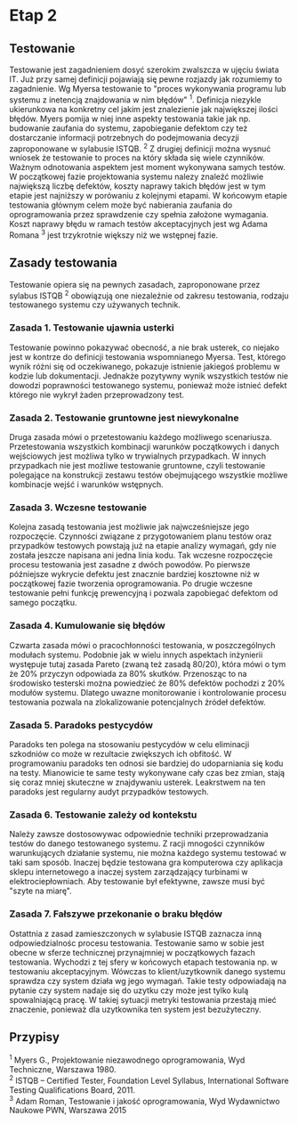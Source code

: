 # Etap 2

## Testowanie

Testowanie jest zagadnieniem dosyć szerokim zwalszcza w ujęciu świata IT. Już przy samej definicji pojawiają się pewne rozjazdy jak rozumiemy to zagadnienie. Wg Myersa testowanie to "proces wykonywania programu lub systemu z inetencją znajdowania w nim błędów" <sup>1</sup>. 
Definicja niezykle ukierunkowa na konkretny cel jakim jest znalezienie jak największej ilości błędów. Myers pomija w niej inne aspekty testowania takie jak np. budowanie zaufania do systemu, zapobieganie defektom czy też dostarczanie informacji potrzebnych do podejmowania decyzji zaproponowane w sylabusie ISTQB. <sup>2</sup> 
Z drugiej definicji można wysnuć wniosek że testowanie to proces na który składa się wiele czynników. 
Ważnym odnotowania aspektem jest moment wykonywana samych testów. 
W początkowej fazie projektowania systemu nalezy znaleźć możliwie największą liczbę defektów, koszty naprawy takich błędów jest w tym etapie jest najniższy w porówaniu z kolejnymi etapami. 
W końcowym etapie testowania głównym celem może być nabierania zaufania do oprogramowania przez sprawdzenie czy spełnia założone wymagania. 
Koszt naprawy błędu w ramach testów akceptacyjnych jest wg Adama Romana <sup>3</sup> jest trzykrotnie większy niż we wstępnej fazie.

## Zasady testowania

Testowanie opiera się na pewnych zasadach, zaproponowane przez sylabus ISTQB <sup>2</sup> obowiązują one niezaleźnie od zakresu testowania, rodzaju testowanego systemu czy używanych technik.

### Zasada 1. Testowanie ujawnia usterki

Testowanie powinno pokazywać obecność, a nie brak usterek, co niejako jest w kontrze do definicji testowania wspomnianego Myersa. 
Test, którego wynik różni się od oczekiwanego, pokazuje istnienie jakiegoś problemu w kodzie lub dokumentacji. 
Jednakże pozytywny wynik wszystkich testów nie dowodzi poprawności testowanego systemu, ponieważ może istnieć defekt którego nie wykrył żaden przeprowadzony test. 

### Zasada 2. Testowanie gruntowne jest niewykonalne

Druga zasada mówi o przetestowaniu każdego możliwego scenariusza. 
Przetestowania wszystkich kombinacji warunków początkowych i danych wejściowych jest możliwa tylko w trywialnych przypadkach. 
W innych przypadkach nie jest możliwe testowanie gruntowne, czyli testowanie polegające na konstrukcji zestawu testów obejmującego wszystkie możliwe kombinacje wejść i warunków wstępnych. 

### Zasada 3. Wczesne testowanie

Kolejna zasadą testowania jest możliwie jak najwcześniejsze jego rozpoczęcie. 
Czynności związane z przygotowaniem planu testów oraz przypadków testowych powstają już na etapie analizy wymagań, gdy nie została jeszcze napisana ani jedna linia kodu. 
Tak wczesne rozpoczęcie procesu testowania jest zasadne z dwóch powodów. 
Po pierwsze późniejsze wykrycie defektu jest znacznie bardziej kosztowne niż w początkowej fazie tworzenia oprogramowania. 
Po drugie wczesne testowanie pełni funkcję prewencyjną i pozwala zapobiegać defektom od samego początku.

### Zasada 4. Kumulowanie się błędów

Czwarta zasada mówi o pracochłonności testowania, w poszczególnych modułach systemu. 
Podobnie jak w wielu innych aspektach inżynierii występuje tutaj zasada Pareto (zwaną też zasadą 80/20), która mówi o tym że 20% przyczyn odpowiada za 80% skutków. 
Przenosząc to na środowisko testerski można powiedzieć że 80% defektów pochodzi z 20% modułów systemu. 
Dlatego uwazne monitorowanie i kontrolowanie procesu testowania pozwala na zlokalizowanie potencjalnych źródeł defektów.

### Zasada 5. Paradoks pestycydów

Paradoks ten polega na stosowaniu pestycydów w celu eliminacji szkodniów co może w rezultacie zwiększych ich obfitość. 
W programowaniu paradoks ten odnosi sie bardziej do udoparniania się kodu na testy. 
Mianowicie te same testy wykonywane cały czas bez zmian, stają się coraz mniej skuteczne w znajdywaniu usterek. 
Leakrstwem na ten paradoks jest regularny audyt przypadków testowych.

### Zasada 6. Testowanie zależy od kontekstu

Należy zawsze dostosowywac odpowiednie techniki przeprowadzania testów do danego testowanego systemu. 
Z racji mnogości czynników warunkujących działanie systemu, nie można każdego systemu testować w taki sam sposób. 
Inaczej będzie testowana gra komputerowa czy aplikacja sklepu internetowego a inaczej system zarządzający turbinami w elektrociepłowniach. 
Aby testowanie był efektywne, zawsze musi być "szyte na miarę".

### Zasada 7. Fałszywe przekonanie o braku błędów

Ostattnia z zasad zamieszczonych w sylabusie ISTQB zaznacza inną odpowiedzialnośc procesu testowania. 
Testowanie samo w sobie jest obecne w sferze technicznej przynajmniej w początkowych fazach testowania. 
Wychodzi z tej sfery w końcowych etapach testowania np. w testowaniu akceptacyjnym. 
Wówczas to klient/uzytkownik danego systemu sprawdza czy system działa wg jego wymagań. 
Takie testy odpowiadają na pytanie czy system nadaje się do uzytku czy może jest tylko kulą spowalniającą pracę. 
W takiej sytuacji metryki testowania przestają mieć znaczenie, ponieważ dla uzytkownika ten system jest bezużyteczny.



## Przypisy

 <sup>1</sup> Myers G., Projektowanie niezawodnego oprogramowania, Wyd
Techniczne, Warszawa 1980.  
<sup>2</sup> ISTQB – Certified Tester, Foundation Level Syllabus, International Software Testing
Qualifications Board, 2011.  
<sup>3</sup> Adam Roman, Testowanie i jakość oprogramowania, Wyd Wydawnictwo Naukowe PWN, Warszawa 2015